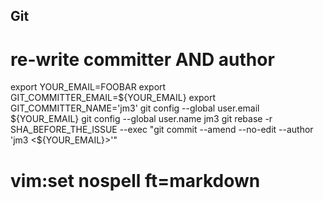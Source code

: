 ## Git

# re-write committer AND author
export YOUR_EMAIL=FOOBAR
export GIT_COMMITTER_EMAIL=${YOUR_EMAIL}
export GIT_COMMITTER_NAME='jm3'
git config --global user.email ${YOUR_EMAIL}
git config --global user.name jm3
git rebase -r SHA_BEFORE_THE_ISSUE --exec "git commit --amend --no-edit --author 'jm3 <${YOUR_EMAIL}>'"

# vim:set nospell ft=markdown

